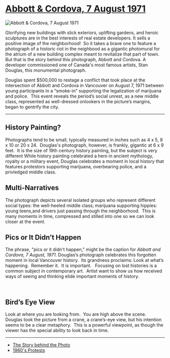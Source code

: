 # [Abbott &amp; Cordova, 7 August 1971](http://artsmia.github.io/griot/#/o/115352)
![Abbott &amp; Cordova, 7 August 1971](http://api.artsmia.org/images/115352/large.jpg)

Glorifying new buildings with slick exteriors, uplifting gardens, and heroic sculptures are in the best interests of real estate developers. It sells a positive image of the neighborhood!  So it takes a brave one to feature a photograph of a historic riot in the neighbood as a gigantic photomural for the atrium of a new building complex meant to revitalize that part of town.  But that is the story behind this photograph, Abbott and Cordova. A developer commissioned one of Canada's most famous artists, Stan Douglas, this monumental photograph.  

Douglas spent \$500,000 to restage a conflict that took place at the intersection of Abbott and Cordova in Vancouver on August 7, 1971 between young participants in a “smoke-in” supporting the legalization of marijuana and police.  This event reveals the period’s social unrest, as a new middle class, represented as well-dressed onlookers in the picture’s margins, began to gentrify the city.

---

## History Painting?

Photographs tend to be small, typically measured in inches such as 4 x 5, 8 x 10 or 20 x 24.  Douglas's photograph, however, is frankly, gigantic at 6 x 9 feet.  It is the size of 19th century history painting, but the subject is very different While history painting celebrated a hero in ancient mythology, royalty or a military event, Douglas celebrates a moment in local history that features protestors supporting marijuana, overbearing police, and a privledged middle class.

## Multi-Narratives

The photograph depicts several isolated groups who represent different social types: the well-heeled middle class; marijuana supporting hippies: young teens,and drivers just passing through the neighborhood.  This is many moments in time, compressed and stilled into one so we can look closer at the event.

<div>

<div>

</div>

</div>

## Pics or It Didn’t Happen

The phrase, "pics or it didn't happen," might be the caption for *Abbott and Cordova, 7 August, 1971*. Douglas’s photograph celebrates this forgotten moment in local Vancouver history.  Its grandness proclaims: Look at what’s happening.  Remember it.  It is important.   Focusing on lost histories is a common subject in contemporary art.  Artist want to show us how received ways of seeing and thinking elide important moments of history.

<div>

 

</div>

## Bird’s Eye View

Look at where you are looking from.  You are high above the scene.  Douglas took the picture from a crane, a crane’s-eye view, but his intention seems to be a clear metaphory.  This is a powerful viewpoint, as though the viewer has the special ability to look back in time.

---

* [The Story behind the Photo](../stories/the-story-behind-the-photo.md)
* [1960's Protests](../stories/1960-s-protests.md)
